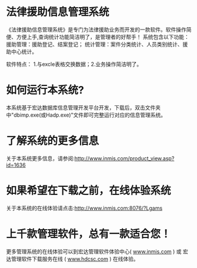 # 法律援助信息管理系统

《法律援助信息管理系统》是专门为法律援助业务而开发的一款软件。软件操作简便、方便上手,查询统计功能简洁明了，是管理者的好帮手！ 系统包含以下功能： 援助管理：援助登记、结案登记； 统计管理：案件分类统计、人员类别统计、援助中心统计。 

软件特点： 1.与excle表格交换数据；2.业务操作简洁明了。 

# 如何运行本系统?

本系统基于宏达数据库信息管理开发平台开发，下载后，双击文件夹中"dbimp.exe(或Hadp.exe)"文件即可完整运行对应的信息管理系统。

# 了解系统的更多信息

关于本系统更多信息，请参阅:http://www.inmis.com/product_view.asp?id=1636

# 如果希望在下载之前，在线体验系统

关于本系统的在线体验请点击:http://www.inmis.com:8076/?Lgams

# 上千款管理软件，总有一款适合您！

更多管理系统的在线体验可以到宏达管理软件体验中心( www.inmis.com ) 或 宏达管理软件下载服务在线 ( www.hdcsc.com ) 在线体验。

